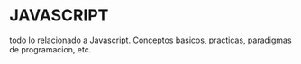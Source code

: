 # JAVASCRIPT
todo lo relacionado a Javascript. Conceptos basicos, practicas, paradigmas de programacion, etc.
